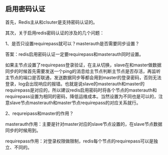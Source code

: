 ## 启用密码认证

首先，Redis主从和clsuter是支持密码认证的。

其次，关于启用redis密码认证的涉及的几个问题：

1、是否只设置requirepass就可以？masterauth是否需要同步设置？

答案：redis启用密码认证一定要requirepass和masterauth同时设置。

如果主节点设置了requirepass登录验证，在主从切换，slave在和master做数据同步的时候首先需要发送一个ping的消息给主节点判断主节点是否存活，再监听主节点的端口是否联通，发送数据同步等都会用到master的登录密码，否则无法登录，log会出现响应的报错。也就是说slave的masterauth和master的requirepass是对应的，所以建议redis启用密码时将各个节点的masterauth和requirepass设置为相同的密码，降低运维成本。当然设置为不同也是可以的，注意slave节点masterauth和master节点requirepass的对应关系就行。

2、requreipass和master的作用？

masterauth作用：主要是针对master对应的slave节点设置的，在slave节点数据同步的时候用到。

requirepass作用：对登录权限做限制，redis每个节点的requirepass可以是独立、不同的。